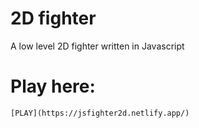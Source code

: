 # 2D fighter
 A low level 2D fighter written in Javascript

# Play here:
    [PLAY](https://jsfighter2d.netlify.app/)
